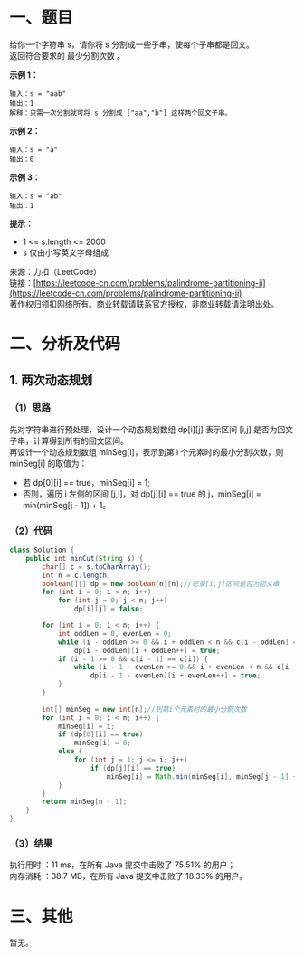 # 一、题目
给你一个字符串 s，请你将 s 分割成一些子串，使每个子串都是回文。      
返回符合要求的 最少分割次数 。      
     
**示例 1：**    
```
输入：s = "aab"
输出：1
解释：只需一次分割就可将 s 分割成 ["aa","b"] 这样两个回文子串。
```
**示例 2：**     
```
输入：s = "a"
输出：0
```
**示例 3：**    
```
输入：s = "ab"
输出：1
```
**提示：**      
- 1 <= s.length <= 2000
- s 仅由小写英文字母组成
      
来源：力扣（LeetCode）    
链接：[https://leetcode-cn.com/problems/palindrome-partitioning-ii](https://leetcode-cn.com/problems/palindrome-partitioning-ii)      
著作权归领扣网络所有。商业转载请联系官方授权，非商业转载请注明出处。     
# 二、分析及代码    
## 1. 两次动态规划
### （1）思路
先对字符串进行预处理，设计一个动态规划数组 dp[i][j] 表示区间 [i,j] 是否为回文子串，计算得到所有的回文区间。      
再设计一个动态规划数组 minSeg[i]，表示到第 i 个元素时的最小分割次数，则 minSeg[i] 的取值为：
- 若 dp[0][i] == true，minSeg[i] = 1;
- 否则，遍历 i 左侧的区间 [j,i]，对 dp[j][i] == true 的 j，minSeg[i] = min(minSeg[j - 1]) + 1。
### （2）代码
```java
class Solution {
    public int minCut(String s) {
        char[] c = s.toCharArray();
        int n = c.length;
        boolean[][] dp = new boolean[n][n];//记录[i,j]区间是否为回文串
        for (int i = 0; i < n; i++)
            for (int j = 0; j < n; j++)
                dp[i][j] = false;

        for (int i = 0; i < n; i++) {
            int oddLen = 0, evenLen = 0;
            while (i - oddLen >= 0 && i + oddLen < n && c[i - oddLen] == c[i + oddLen])//奇数长度回文串
                dp[i - oddLen][i + oddLen++] = true;
            if (i - 1 >= 0 && c[i - 1] == c[i]) {
                while (i - 1 - evenLen >= 0 && i + evenLen < n && c[i - 1 - evenLen] == c[i + evenLen])//偶数长度回文串
                    dp[i - 1 - evenLen][i + evenLen++] = true;
            }
        }
        
        int[] minSeg = new int[n];//到第i个元素时的最小分割次数
        for (int i = 0; i < n; i++) {
            minSeg[i] = i;
            if (dp[0][i] == true)
                minSeg[i] = 0;
            else {
                for (int j = 1; j <= i; j++)
                    if (dp[j][i] == true)
                        minSeg[i] = Math.min(minSeg[i], minSeg[j - 1] + 1);
            }
        }
        return minSeg[n - 1];
    }
}
```
### （3）结果
执行用时 ：11 ms，在所有 Java 提交中击败了 75.51% 的用户；    
内存消耗 ：38.7 MB，在所有 Java 提交中击败了 18.33% 的用户。      
# 三、其他
暂无。  
